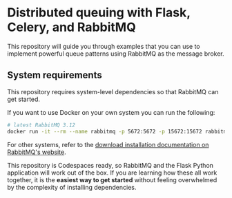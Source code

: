 # Distributed queuing with Flask, Celery, and RabbitMQ

This repository will guide you through examples that you can use to implement
powerful queue patterns using RabbitMQ as the message broker.


## System requirements

This repository requires system-level dependencies so that RabbitMQ can get
started.

If you want to use Docker on your own system you can run the following:

```bash
# latest RabbitMQ 3.12
docker run -it --rm --name rabbitmq -p 5672:5672 -p 15672:15672 rabbitmq:3.12-management
```


For other systems, refer to the [download installation documentation on
RabbitMQ's website](https://www.rabbitmq.com/download.html).


This repository is Codespaces ready, so RabbitMQ and the Flask Python
application will work out of the box. If you are learning how these all work
together, it is the **easiest way to get started** without feeling overwhelmed
by the complexity of installing dependencies. 


